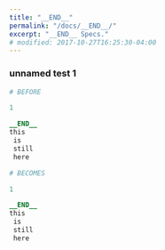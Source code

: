 ```yaml
---
title: "__END__"
permalink: "/docs/__END__/"
excerpt: "__END__ Specs."
# modified: 2017-10-27T16:25:30-04:00
---
```

### unnamed test 1
```ruby
# BEFORE

1

__END__
this 
 is 
 still 
 here

```
```ruby
# BECOMES

1

__END__
this 
 is 
 still 
 here
```
